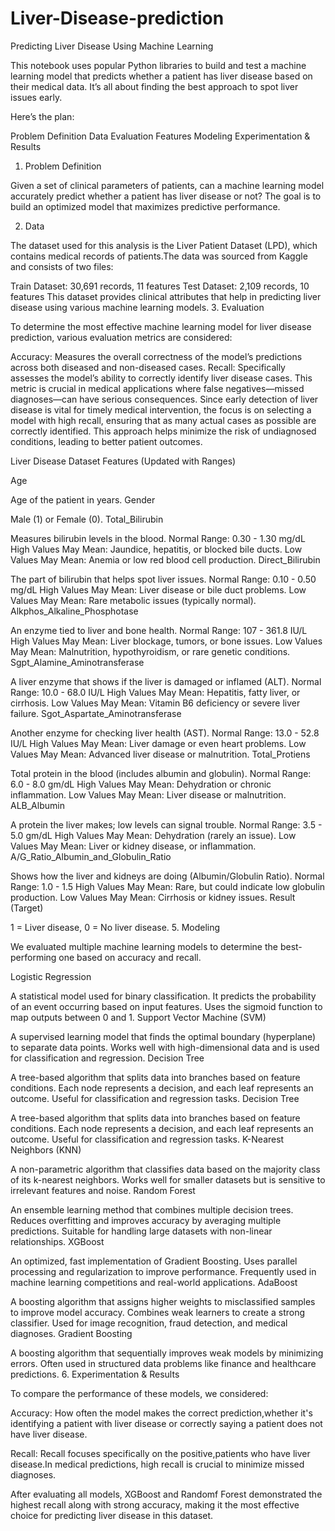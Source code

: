 # Liver-Disease-prediction
Predicting Liver Disease Using Machine Learning

This notebook uses popular Python libraries to build and test a machine learning model that predicts whether a patient has liver disease based on their medical data. It’s all about finding the best approach to spot liver issues early.

Here’s the plan:

Problem Definition
Data
Evaluation
Features
Modeling
Experimentation & Results
1. Problem Definition

Given a set of clinical parameters of patients, can a machine learning model accurately predict whether a patient has liver disease or not? The goal is to build an optimized model that maximizes predictive performance.

2. Data

The dataset used for this analysis is the Liver Patient Dataset (LPD), which contains medical records of patients.The data was sourced from Kaggle and consists of two files:

Train Dataset: 30,691 records, 11 features
Test Dataset: 2,109 records, 10 features This dataset provides clinical attributes that help in predicting liver disease using various machine learning models.
3. Evaluation

To determine the most effective machine learning model for liver disease prediction, various evaluation metrics are considered:

Accuracy: Measures the overall correctness of the model’s predictions across both diseased and non-diseased cases.
Recall: Specifically assesses the model’s ability to correctly identify liver disease cases. This metric is crucial in medical applications where false negatives—missed diagnoses—can have serious consequences.
Since early detection of liver disease is vital for timely medical intervention, the focus is on selecting a model with high recall, ensuring that as many actual cases as possible are correctly identified. This approach helps minimize the risk of undiagnosed conditions, leading to better patient outcomes.

Liver Disease Dataset Features (Updated with Ranges)

Age

Age of the patient in years.
Gender

Male (1) or Female (0).
Total_Bilirubin

Measures bilirubin levels in the blood.
Normal Range: 0.30 - 1.30 mg/dL
High Values May Mean: Jaundice, hepatitis, or blocked bile ducts.
Low Values May Mean: Anemia or low red blood cell production.
Direct_Bilirubin

The part of bilirubin that helps spot liver issues.
Normal Range: 0.10 - 0.50 mg/dL
High Values May Mean: Liver disease or bile duct problems.
Low Values May Mean: Rare metabolic issues (typically normal).
Alkphos_Alkaline_Phosphotase

An enzyme tied to liver and bone health.
Normal Range: 107 - 361.8 IU/L
High Values May Mean: Liver blockage, tumors, or bone issues.
Low Values May Mean: Malnutrition, hypothyroidism, or rare genetic conditions.
Sgpt_Alamine_Aminotransferase

A liver enzyme that shows if the liver is damaged or inflamed (ALT).
Normal Range: 10.0 - 68.0 IU/L
High Values May Mean: Hepatitis, fatty liver, or cirrhosis.
Low Values May Mean: Vitamin B6 deficiency or severe liver failure.
Sgot_Aspartate_Aminotransferase

Another enzyme for checking liver health (AST).
Normal Range: 13.0 - 52.8 IU/L
High Values May Mean: Liver damage or even heart problems.
Low Values May Mean: Advanced liver disease or malnutrition.
Total_Protiens

Total protein in the blood (includes albumin and globulin).
Normal Range: 6.0 - 8.0 gm/dL
High Values May Mean: Dehydration or chronic inflammation.
Low Values May Mean: Liver disease or malnutrition.
ALB_Albumin

A protein the liver makes; low levels can signal trouble.
Normal Range: 3.5 - 5.0 gm/dL
High Values May Mean: Dehydration (rarely an issue).
Low Values May Mean: Liver or kidney disease, or inflammation.
A/G_Ratio_Albumin_and_Globulin_Ratio

Shows how the liver and kidneys are doing (Albumin/Globulin Ratio).
Normal Range: 1.0 - 1.5
High Values May Mean: Rare, but could indicate low globulin production.
Low Values May Mean: Cirrhosis or kidney issues.
Result (Target)

1 = Liver disease, 0 = No liver disease.
5. Modeling

We evaluated multiple machine learning models to determine the best-performing one based on accuracy and recall.

Logistic Regression

A statistical model used for binary classification.
It predicts the probability of an event occurring based on input features.
Uses the sigmoid function to map outputs between 0 and 1.
Support Vector Machine (SVM)

A supervised learning model that finds the optimal boundary (hyperplane) to separate data points.
Works well with high-dimensional data and is used for classification and regression.
Decision Tree

A tree-based algorithm that splits data into branches based on feature conditions.
Each node represents a decision, and each leaf represents an outcome.
Useful for classification and regression tasks.
Decision Tree

A tree-based algorithm that splits data into branches based on feature conditions.
Each node represents a decision, and each leaf represents an outcome.
Useful for classification and regression tasks.
K-Nearest Neighbors (KNN)

A non-parametric algorithm that classifies data based on the majority class of its k-nearest neighbors.
Works well for smaller datasets but is sensitive to irrelevant features and noise.
Random Forest

An ensemble learning method that combines multiple decision trees.
Reduces overfitting and improves accuracy by averaging multiple predictions.
Suitable for handling large datasets with non-linear relationships.
XGBoost

An optimized, fast implementation of Gradient Boosting.
Uses parallel processing and regularization to improve performance.
Frequently used in machine learning competitions and real-world applications.
AdaBoost

A boosting algorithm that assigns higher weights to misclassified samples to improve model accuracy.
Combines weak learners to create a strong classifier.
Used for image recognition, fraud detection, and medical diagnoses.
Gradient Boosting

A boosting algorithm that sequentially improves weak models by minimizing errors.
Often used in structured data problems like finance and healthcare predictions.
6. Experimentation & Results

To compare the performance of these models, we considered:

Accuracy: How often the model makes the correct prediction,whether it's identifying a patient with liver disease or correctly saying a patient does not have liver disease.

Recall: Recall focuses specifically on the positive,patients who have liver disease.In medical predictions, high recall is crucial to minimize missed diagnoses.

After evaluating all models, XGBoost and Randomf Forest demonstrated the highest recall along with strong accuracy, making it the most effective choice for predicting liver disease in this dataset.
